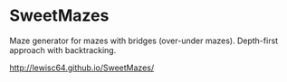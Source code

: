 # SweetMazes

Maze generator for mazes with bridges (over-under mazes). Depth-first approach with backtracking.

http://lewisc64.github.io/SweetMazes/
